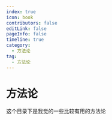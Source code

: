 ```yaml
---
index: true
icon: book
contributors: false
editLink: false
pageInfo: false
timeline: true
category:
  - 方法论
tag:
  - 方法论
---
```


# 方法论

这个目录下是我觉的一些比较有用的方法论

